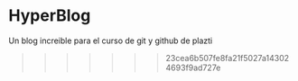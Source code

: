 # HyperBlog
Un blog increible para el curso de git y github de plazti 
>>>>>>> 23cea6b507fe8fa21f5027a143024693f9ad727e
